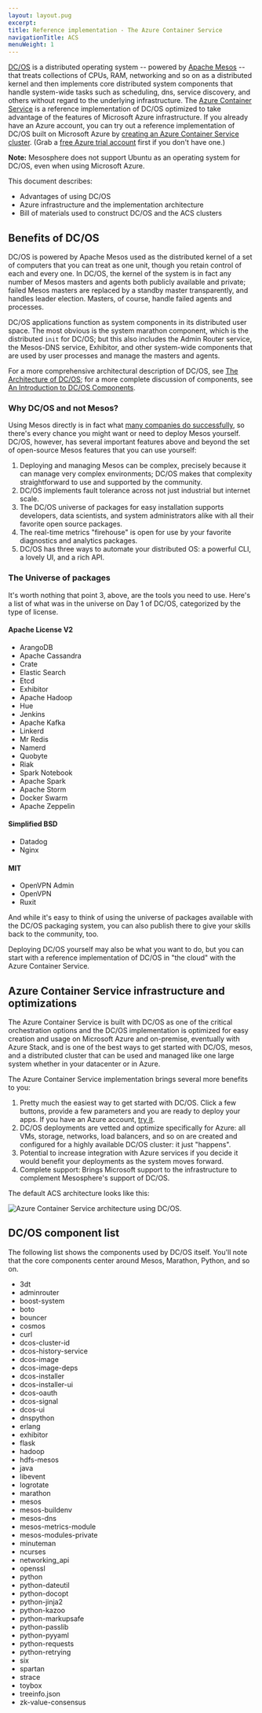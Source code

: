 ```yaml
---
layout: layout.pug
excerpt:
title: Reference implementation - The Azure Container Service
navigationTitle: ACS
menuWeight: 1
---
```


[DC/OS](https://github.com/dcos) is a distributed operating system -- powered by [Apache Mesos](https://mesos.apache.org) -- that treats collections of CPUs, RAM, networking and so on as a distributed kernel and then implements core distributed system components that handle system-wide tasks such as scheduling, dns, service discovery, and others without regard to the underlying infrastructure. The [Azure Container Service](https://azure.microsoft.com/documentation/articles/container-service-deployment/) is a reference implementation of DC/OS optimized to take advantage of the features of Microsoft Azure infrastructure. If you already have an Azure account, you can try out a reference implementation of DC/OS built on Microsoft Azure by [creating an Azure Container Service cluster](https://aka.ms/acscreate). (Grab a [free Azure trial account](https://azure.microsoft.com/pricing/free-trial/) first if you don't have one.)

**Note:** Mesosphere does not support Ubuntu as an operating system for DC/OS, even when using Microsoft Azure.


This document describes:

- Advantages of using DC/OS
- Azure infrastructure and the implementation architecture
- Bill of materials used to construct DC/OS and the ACS clusters

## Benefits of DC/OS

DC/OS is powered by Apache Mesos used as the distributed kernel of a set of computers that you can treat as one unit, though you retain control of each and every one. In DC/OS, the kernel of the system is in fact any number of Mesos masters and agents both publicly available and private; failed Mesos masters are replaced by a standby master transparently, and handles leader election. Masters, of course, handle failed agents and processes.

DC/OS applications function as system components in its distributed user space. The most obvious is the system marathon component, which is the distributed `init` for DC/OS; but this also includes the Admin Router service, the Mesos-DNS service, Exhibitor, and other system-wide components that are used by user processes and manage the masters and agents.

For a more comprehensive architectural description of DC/OS, see [The Architecture of DC/OS](/mesosphere/dcos/1.9/overview/architecture/); for a more complete discussion of components, see [An Introduction to DC/OS Components](/mesosphere/dcos/1.9/overview/architecture/components/).

### Why DC/OS and not Mesos?

Using Mesos directly is in fact what [many companies do successfully](https://mesos.apache.org/documentation/latest/powered-by-mesos/), so there's every chance you might want or need to deploy Mesos yourself. DC/OS, however, has several important features above and beyond the set of open-source Mesos features that you can use yourself:

1. Deploying and managing Mesos can be complex, precisely because it can manage very complex environments; DC/OS makes that complexity straightforward to use and supported by the community.
2. DC/OS implements fault tolerance across not just industrial but internet scale.
3. The DC/OS universe of packages for easy installation supports developers, data scientists, and system administrators alike with all their favorite open source packages.
4. The real-time metrics "firehouse" is open for use by your favorite diagnostics and analytics packages.
5. DC/OS has three ways to automate your distributed OS: a powerful CLI, a lovely UI, and a rich API.

### The Universe of packages

It's worth nothing that point 3, above, are the tools you need to use. Here's a list of what was in the universe on Day 1 of DC/OS, categorized by the type of license.

#### Apache License V2

- ArangoDB
- Apache Cassandra
- Crate
- Elastic Search
- Etcd
- Exhibitor
- Apache Hadoop
- Hue
- Jenkins
- Apache Kafka
- Linkerd
- Mr Redis
- Namerd
- Quobyte
- Riak
- Spark Notebook
- Apache Spark
- Apache Storm
- Docker Swarm
- Apache Zeppelin

#### Simplified BSD

- Datadog
- Nginx

#### MIT

- OpenVPN Admin
- OpenVPN
- Ruxit

And while it's easy to think of using the universe of packages available with the DC/OS packaging system, you can also publish there to give your skills back to the community, too.

Deploying DC/OS yourself may also be what you want to do, but you can start with a reference implementation of DC/OS in "the cloud" with the Azure Container Service.

## Azure Container Service infrastructure and optimizations

The Azure Container Service is built with DC/OS as one of the critical orchestration options and the DC/OS implementation is optimized for easy creation and usage on Microsoft Azure and on-premise, eventually with Azure Stack, and is one of the best ways to get started with DC/OS, mesos, and a distributed cluster that can be used and managed like one large system whether in your datacenter or in Azure.

The Azure Container Service implementation brings several more benefits to you:

1. Pretty much the easiest way to get started with DC/OS. Click a few buttons, provide a few parameters and you are ready to deploy your apps. If you have an Azure account, [try it](https://aka.ms/acscreate).
2. DC/OS deployments are vetted and optimize specifically for Azure: all VMs, storage, networks, load balancers, and so on are created and configured for a highly available DC/OS cluster: it just "happens".
3. Potential to increase integration with Azure services if you decide it would benefit your deployments as the system moves forward.
4. Complete support: Brings Microsoft support to the infrastructure to complement Mesosphere's support of DC/OS.

The default ACS architecture looks like this:

![Azure Container Service architecture using DC/OS.](/mesosphere/dcos/1.9/img/dcos-acs.png)



## DC/OS component list

The following list shows the components used by DC/OS itself. You'll note that the core components center around Mesos, Marathon, Python, and so on.


- 3dt
- adminrouter
- boost-system
- boto
- bouncer
- cosmos
- curl
- dcos-cluster-id
- dcos-history-service
- dcos-image
- dcos-image-deps
- dcos-installer
- dcos-installer-ui
- dcos-oauth
- dcos-signal
- dcos-ui
- dnspython
- erlang
- exhibitor
- flask
- hadoop
- hdfs-mesos
- java
- libevent
- logrotate
- marathon
- mesos
- mesos-buildenv
- mesos-dns
- mesos-metrics-module
- mesos-modules-private
- minuteman
- ncurses
- networking_api
- openssl
- python
- python-dateutil
- python-docopt
- python-jinja2
- python-kazoo
- python-markupsafe
- python-passlib
- python-pyyaml
- python-requests
- python-retrying
- six
- spartan
- strace
- toybox
- treeinfo.json
- zk-value-consensus
